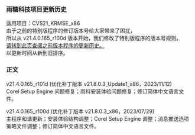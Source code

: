 ### 雨糖科技项目更新历史
适用项目：CVS21_KRMSE_x86<br>
由于之前的特别版程序的修订版本号给大家带来了困扰，<br>
所以从 v21.4.0.165_r100d 版本开始，我们修改了特别版程序的版本号规则。<br>
[请转到此页查阅之前版本程序的更新历史。](https://github.com/RainCandyTech/RCProject_UpdateHistory/blob/main/CVS21_KRMSE_Legacy.md)<br>
以更新时间从新到旧排序。
### 正文
v21.4.0.165_r101d (优化补丁版本 v21.8.0.3_Update1_x86，2023/11/12)<br>
Corel Setup Engine 问题修复；雨科安装体验问题修复；修订简体中文语言文件。

v21.4.0.165_r100d (优化补丁版本 v21.8.0.3_x86，2023/07/29)<br>
主程序和谐更新；安装体验结构调整；Corel Setup Engine 调整；消息推送选项策略文件调整；修订简体中文语言文件。
